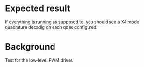 Expected result
===============
If everything is running as supposed to, you should see a X4 mode quadrature decodig on each qdec configured.

Background
==========
Test for the low-level PWM driver.
